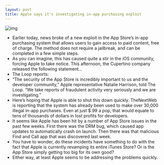 ```yaml
---
layout: post
title: Apple says it's investigating in-app purchasing exploit
---
```

![img](http://media.idownloadblog.com/wp-content/uploads/2012/07/iOS-in-app-purchase-teaser.jpg)
* Earlier today, news broke of a new exploit in the App Store’s in-app purchasing system that allows users to gain access to paid content, free of charge. The method does not require a jailbreak, and can be completed in a few simple steps.
* As you can imagine, this has caused quite a stir in the iOS community, forcing Apple to take notice. This afternoon, the Cupertino company released the following statement…
* The Loop reports:
* “The security of the App Store is incredibly important to us and the developer community,” Apple representative Natalie Harrison, told The Loop. “We take reports of fraudulent activity very seriously and we are investigating.”
* Here’s hoping that Apple is able to shut this down quickly. TheNextWeb is reporting that the system has already been used to make over 30,000 illegal in-app purchases. Even at just $.99 a pop, that would equate to tens of thousands of dollars in lost profits for developers.
* It seems like Apple has been hit by a number of App Store issues in the past few weeks. First there was the DRM bug, which caused app updates to automatically crash on launch. Then there was that malicious Find and Call app that was discovered last week.
* You have to wonder, do these incidents have something to do with the fact that Apple is currently revamping its entire iTunes Store? Or is the App Store simply getting too big for its own good?
* Either way, at least Apple seems to be addressing the problems quickly.

